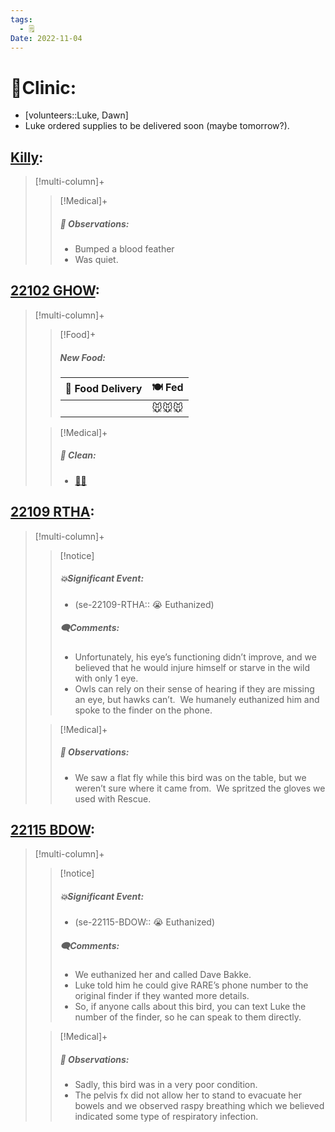 ```yaml
---
tags:
  - 🗒️
Date: 2022-11-04
---
```


# 🏥Clinic:
- [volunteers::Luke, Dawn]
- Luke ordered supplies to be delivered soon (maybe tomorrow?).

## [Killy](../RARE%20Birds/Ed%20Birds/Killy.md):
> [!multi-column]+
>
>> [!Medical]+
>> ##### 🔭 Observations:
>> - Bumped a blood feather
>> - Was quiet.

## [22102 GHOW](../RARE%20Birds/22102%20GHOW.md):
> [!multi-column]+
>
>> [!Food]+
>> ##### New Food:
>> |🚚 Food Delivery| 🍽️ Fed|
>> |---|---|
>>||🐭🐭🐭
>
>> [!Medical]+
>>##### 🫧 Clean:
>> - [🧼➗](../Admin/Codes/Cleaned%20with%20divider.md)

## [22109 RTHA](../RARE%20Birds/22109%20RTHA.md):
> [!multi-column]+
>
>> [!notice]
>> ##### 💥Significant Event:
>> - (se-22109-RTHA:: 😭 Euthanized)
>>
>> ##### 🗨️Comments:
>> - Unfortunately, his eye’s functioning didn’t improve, and we believed that he would injure himself or starve in the wild with only 1 eye. 
>> - Owls can rely on their sense of hearing if they are missing an eye, but hawks can’t.  We humanely euthanized him and spoke to the finder on the phone. 
>
>> [!Medical]+
>> ##### 🔭 Observations:
>> - We saw a flat fly while this bird was on the table, but we weren’t sure where it came from.  We spritzed the gloves we used with Rescue.

## [22115 BDOW](../RARE%20Birds/22115%20BDOW.md):
> [!multi-column]+
>
>> [!notice]
>> ##### 💥Significant Event:
>> - (se-22115-BDOW:: 😭 Euthanized)
>>
>> ##### 🗨️Comments:
>> - We euthanized her and called Dave Bakke. 
>> - Luke told him he could give RARE’s phone number to the original finder if they wanted more details. 
>> - So, if anyone calls about this bird, you can text Luke the number of the finder, so he can speak to them directly. 
>
>> [!Medical]+
>> ##### 🔭 Observations:
>> - Sadly, this bird was in a very poor condition. 
>> - The pelvis fx did not allow her to stand to evacuate her bowels and we observed raspy breathing which we believed indicated some type of respiratory infection. 
